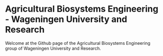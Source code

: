 # Agricultural Biosystems Engineering - Wageningen University and Research

Welcome at the Github page of the Agricultural Biosystems Engineering group of Wageningen University and Research.
